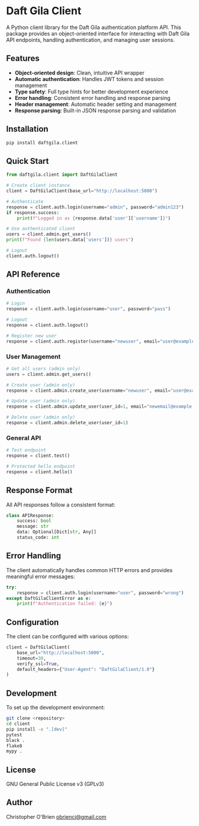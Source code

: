 # Daft Gila Client

A Python client library for the Daft Gila authentication platform API. This package provides an object-oriented interface for interacting with Daft Gila API endpoints, handling authentication, and managing user sessions.

## Features

- **Object-oriented design**: Clean, intuitive API wrapper
- **Automatic authentication**: Handles JWT tokens and session management
- **Type safety**: Full type hints for better development experience
- **Error handling**: Consistent error handling and response parsing
- **Header management**: Automatic header setting and management
- **Response parsing**: Built-in JSON response parsing and validation

## Installation

```bash
pip install daftgila.client
```

## Quick Start

```python
from daftgila.client import DaftGilaClient

# Create client instance
client = DaftGilaClient(base_url="http://localhost:5000")

# Authenticate
response = client.auth.login(username="admin", password="admin123")
if response.success:
    print(f"Logged in as {response.data['user']['username']}")

# Use authenticated client
users = client.admin.get_users()
print(f"Found {len(users.data['users'])} users")

# Logout
client.auth.logout()
```

## API Reference

### Authentication

```python
# Login
response = client.auth.login(username="user", password="pass")

# Logout
response = client.auth.logout()

# Register new user
response = client.auth.register(username="newuser", email="user@example.com", password="pass")
```

### User Management

```python
# Get all users (admin only)
users = client.admin.get_users()

# Create user (admin only)
response = client.admin.create_user(username="newuser", email="user@example.com", password="pass", is_admin=False)

# Update user (admin only)
response = client.admin.update_user(user_id=1, email="newemail@example.com", is_admin=True)

# Delete user (admin only)
response = client.admin.delete_user(user_id=1)
```

### General API

```python
# Test endpoint
response = client.test()

# Protected hello endpoint
response = client.hello()
```

## Response Format

All API responses follow a consistent format:

```python
class APIResponse:
    success: bool
    message: str
    data: Optional[Dict[str, Any]]
    status_code: int
```

## Error Handling

The client automatically handles common HTTP errors and provides meaningful error messages:

```python
try:
    response = client.auth.login(username="user", password="wrong")
except DaftGilaClientError as e:
    print(f"Authentication failed: {e}")
```

## Configuration

The client can be configured with various options:

```python
client = DaftGilaClient(
    base_url="http://localhost:5000",
    timeout=30,
    verify_ssl=True,
    default_headers={"User-Agent": "DaftGilaClient/1.0"}
)
```

## Development

To set up the development environment:

```bash
git clone <repository>
cd client
pip install -e ".[dev]"
pytest
black .
flake8
mypy .
```

## License

GNU General Public License v3 (GPLv3)

## Author

Christopher O'Brien <obriencj@gmail.com>
